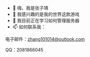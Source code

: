 - 👋 嗨，我是张子靖
- 👀 我感兴趣的是我的世界这款游戏
- 🌱 我目前正在学习如何管理服务器
- 📫 如何联系我：

电子邮件：zhang101014@outlook.com

   QQ：2081866045
